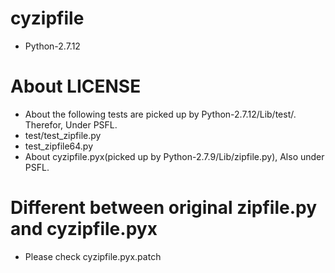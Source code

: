 # cyzipfile

- Python-2.7.12

# About LICENSE

- About the following tests are picked up by Python-2.7.12/Lib/test/. Therefor, Under PSFL.
 - test/test_zipfile.py
 - test_zipfile64.py
- About cyzipfile.pyx(picked up by Python-2.7.9/Lib/zipfile.py), Also under PSFL.

# Different between original zipfile.py and cyzipfile.pyx

- Please check cyzipfile.pyx.patch